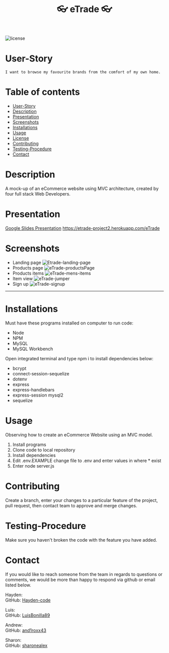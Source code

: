   <header align="center"> 
  <h1> 👓 eTrade 👓 </h1> 
  </header>

![license](https://img.shields.io/badge/License-MIT%202.0-blue.svg)

# User-Story

    I want to browse my favourite brands from the comfort of my own home.

# Table of contents

- [User-Story](#user-Story)
- [Description](#Description)
- [Presentation](Presentation)
- [Screenshots](#Screenshots)
- [Installations](#installations)
- [Usage](#usage)
- [License](#license)
- [Contributing](#Contributing)
- [Testing-Procedure](#Testing-Procedure)
- [Contact](#contact)

# Description

A mock-up of an eCommerce website using MVC architecture, created by four full stack Web Developers.

# Presentation

[Google Slides Presentation](https://docs.google.com/presentation/d/1dQHRRxdqLr-S4q3_tMY8gSz93ZV0vmOkr2LO-X0iJOE/edit?usp=sharing)
https://etrade-project2.herokuapp.com/eTrade

# Screenshots
- Landing page
![Etrade-landing-page](https://user-images.githubusercontent.com/14179472/121775535-a7444180-cbcb-11eb-97de-6f8fa6e21e9e.png)
- Products page
![eTrade-productsPage](https://user-images.githubusercontent.com/14179472/121775559-d35fc280-cbcb-11eb-8db8-de745f6d93b7.png)
- Products items
![eTrade-mens-items](https://user-images.githubusercontent.com/14179472/121775585-00ac7080-cbcc-11eb-8715-fa24cd50583e.png)
- Item view
![eTrade-jumper](https://user-images.githubusercontent.com/14179472/121775605-1b7ee500-cbcc-11eb-9941-20aa32ce4817.png)
- Sign up
![eTrade-signup](https://user-images.githubusercontent.com/14179472/121775636-3b160d80-cbcc-11eb-967a-0f42a8cf64d1.png)
___
# Installations

Must have these programs installed on computer to run code:

- Node
- NPM
- MySQL
- MySQL Workbench

Open integrated terminal and type npm i to install dependencies below:

- bcrypt
- connect-session-sequelize
- dotenv
- express
- express-handlebars
- express-session mysql2
- sequelize

# Usage

Observing how to create an eCommerce Website using an MVC model.

1. Install programs
2. Clone code to local repository
3. Install dependencies
4. Edit .env.EXAMPLE change file to .env and enter values in where \* exist
5. Enter node server.js

# Contributing

Create a branch, enter your changes to a particular feature of the project, pull request, then contact team to approve and merge changes.

# Testing-Procedure

Make sure you haven't broken the code with the feature you have added.

# Contact

If you would like to reach someone from the team in regards to questions or comments, we would be more than happy to respond via github or email listed below.

Hayden: <br>
GitHub: [Hayden-code](https://github.com/Hayden-code) <br>

Luis: <br>
GitHub: [LuisBonilla89](https://github.com/LuisBonilla89) <br>

Andrew: <br>
GitHub: [and1roxx43](https://github.com/and1roxx43) <br>

Sharon: <br>
GitHub: [sharonealex](https://github.com/sharonealex) <br>
